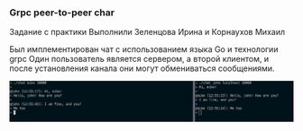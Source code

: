 ### Grpc peer-to-peer char

Задание с практики Выполнили Зеленцова Ирина и Корнаухов Михаил

Был имплементирован чат с использованием языка Go и технологии grpc
Один пользователь является сервером, а второй клиентом, и после установления канала они могут обмениваться сообщениями. 

![](screen.png)
